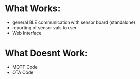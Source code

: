 # What Works:

- general BLE communication with sensor board (standalone)
- reporting of sensor vals to user
- Web Interface

# What Doesnt Work:

- MQTT Code
- OTA Code